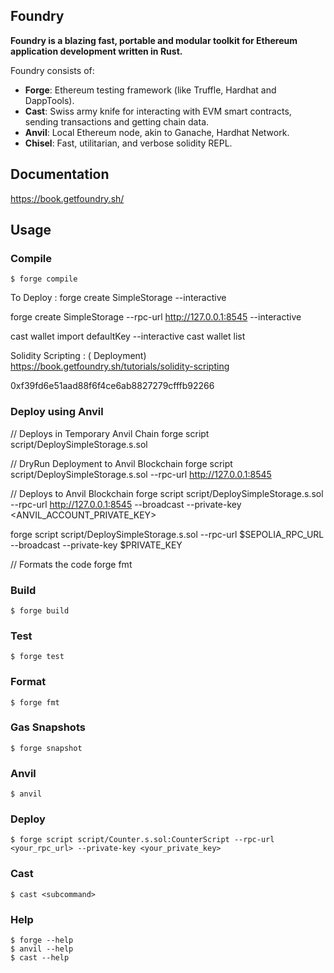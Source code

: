 ## Foundry

**Foundry is a blazing fast, portable and modular toolkit for Ethereum application development written in Rust.**

Foundry consists of:

-   **Forge**: Ethereum testing framework (like Truffle, Hardhat and DappTools).
-   **Cast**: Swiss army knife for interacting with EVM smart contracts, sending transactions and getting chain data.
-   **Anvil**: Local Ethereum node, akin to Ganache, Hardhat Network.
-   **Chisel**: Fast, utilitarian, and verbose solidity REPL.

## Documentation

https://book.getfoundry.sh/

## Usage

### Compile 
```shell
$ forge compile
```
To Deploy : 
forge create SimpleStorage --interactive

forge create SimpleStorage --rpc-url http://127.0.0.1:8545 --interactive

cast wallet import defaultKey --interactive 
cast wallet list 

Solidity Scripting : ( Deployment)
https://book.getfoundry.sh/tutorials/solidity-scripting


0xf39fd6e51aad88f6f4ce6ab8827279cfffb92266

### Deploy using Anvil 
// Deploys in Temporary Anvil Chain
forge script script/DeploySimpleStorage.s.sol

// DryRun Deployment to Anvil Blockchain 
forge script script/DeploySimpleStorage.s.sol --rpc-url http://127.0.0.1:8545

// Deploys to Anvil Blockchain 
forge script script/DeploySimpleStorage.s.sol --rpc-url http://127.0.0.1:8545 --broadcast --private-key <ANVIL_ACCOUNT_PRIVATE_KEY>

forge script script/DeploySimpleStorage.s.sol --rpc-url $SEPOLIA_RPC_URL --broadcast --private-key $PRIVATE_KEY

// Formats the code
forge fmt 

### Build

```shell
$ forge build
```

### Test

```shell
$ forge test
```

### Format

```shell
$ forge fmt
```

### Gas Snapshots

```shell
$ forge snapshot
```

### Anvil

```shell
$ anvil
```

### Deploy

```shell
$ forge script script/Counter.s.sol:CounterScript --rpc-url <your_rpc_url> --private-key <your_private_key>
```

### Cast

```shell
$ cast <subcommand>
```

### Help

```shell
$ forge --help
$ anvil --help
$ cast --help
```
